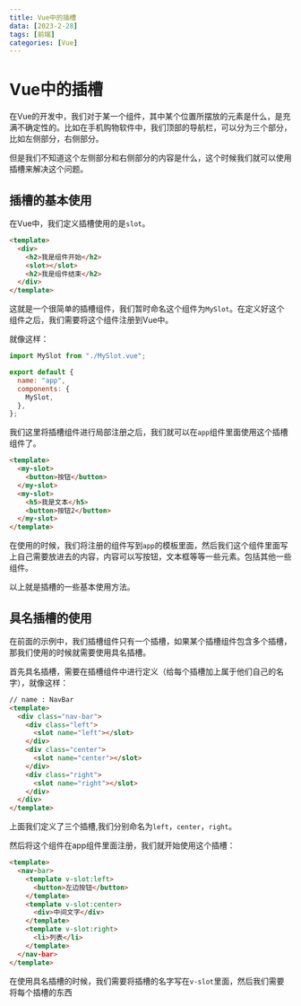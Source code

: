 ```yaml
---
title: Vue中的插槽
data: [2023-2-28]
tags: [前端]
categories: [Vue]
---
```


# Vue中的插槽

在Vue的开发中，我们对于某一个组件，其中某个位置所摆放的元素是什么，是充满不确定性的。比如在手机购物软件中，我们顶部的导航栏，可以分为三个部分，比如左侧部分，右侧部分。

但是我们不知道这个左侧部分和右侧部分的内容是什么，这个时候我们就可以使用插槽来解决这个问题。

## 插槽的基本使用

在Vue中，我们定义插槽使用的是`slot`。

```html
<template>
  <div>
    <h2>我是组件开始</h2>
    <slot></slot>
    <h2>我是组件结束</h2>
  </div>
</template>
```

这就是一个很简单的插槽组件，我们暂时命名这个组件为`MySlot`。在定义好这个组件之后，我们需要将这个组件注册到Vue中。

就像这样：

```js
import MySlot from "./MySlot.vue";

export default {
  name: "app",
  components: {
    MySlot,
  },
};
```

我们这里将插槽组件进行局部注册之后，我们就可以在`app`组件里面使用这个插槽组件了。

```html
<template>
  <my-slot>
    <button>按钮</button>
  </my-slot>
  <my-slot>
    <h5>我是文本</h5>
    <button>按钮2</button>
  </my-slot>
</template>
```

在使用的时候，我们将注册的组件写到`app`的模板里面，然后我们这个组件里面写上自己需要放进去的内容，内容可以写按钮，文本框等等一些元素。包括其他一些组件。

以上就是插槽的一些基本使用方法。

## 具名插槽的使用

在前面的示例中，我们插槽组件只有一个插槽，如果某个插槽组件包含多个插槽，那我们使用的时候就需要使用具名插槽。

首先具名插槽，需要在插槽组件中进行定义（给每个插槽加上属于他们自己的名字），就像这样：

```html
// name : NavBar
<template>
  <div class="nav-bar">
    <div class="left">
      <slot name="left"></slot>
    </div>
    <div class="center">
      <slot name="center"></slot>
    </div>
    <div class="right">
      <slot name="right"></slot>
    </div>
  </div>
</template>
```

上面我们定义了三个插槽,我们分别命名为`left`，`center`，`right`。

然后将这个组件在app组件里面注册，我们就开始使用这个插槽：

```html
<template>
  <nav-bar>
    <template v-slot:left>
      <button>左边按钮</button>
    </template>
    <template v-slot:center>
      <div>中间文字</div>
    </template>
    <template v-slot:right>
      <li>列表</li>
    </template>
  </nav-bar>
</template>
```

在使用具名插槽的时候，我们需要将插槽的名字写在`v-slot`里面，然后我们需要将每个插槽的东西